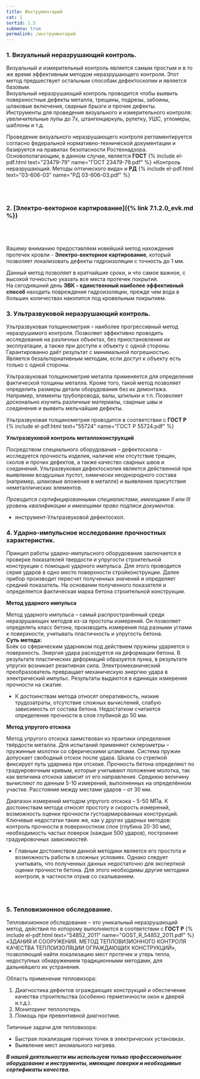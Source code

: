 ```yaml
---
title: Инструментарий
cat: 1
sortid: 1.5
submenu: true
permalink: /инструментарий
---
```


### **1. Визуальный неразрушающий контроль.**

Визуальный и измерительный контроль является самым простым и в то же время эффективным методом неразрушающего контроля. Этот метод предшествует остальным способам дефектоскопии и является базовым.  
Визуальный неразрушающий контроль проводится чтобы выявить поверхностные дефекты металла, трещины, подрезы, забоины, шлаковые включения, сварные брызги и прочие дефекты.  
Инструменты для проведения визуального и измерительного контроля: увеличительные лупы до 7х, штангенциркуль, рулетку, УШС, угломеры, шаблоны и т.д.

Проведение визуального неразрушающего контроля регламентируется согласно федеральной нормативно-технической документации и базируется на правилах безопасности Ростехнадзора. Основополагающим, в данном случае, является **ГОСТ** {% include el-pdf.html text="23479-79" name="ГОСТ 23479-79.pdf" %}  «Контроль неразрушающий. Методы оптического вида» и **РД** 
       {% include el-pdf.html text="03-606-03" name="РД 03-606-03.pdf" %} 

       
       
###### &nbsp;  
### 2. __[Электро-векторное картирование]({% link 7.1.2.0_evk.md %})__    

###### &nbsp;  
Вашему вниманию предоставляем новейший метод нахождения протечек кровли - **Электро-векторное картирование**, который позволяет локализовать дефекты гидроизоляции с точность до 1 мм.

Данный метод позволяет в кратчайшие сроки, и что самое важное, с высокой точностью указать все места протечек покрытия.      
На сегодняшний день **ЭВК - единственный наиболее эффективный способ** находить повреждения гидроизоляции, прежде чем вода в больших количествах накопится под кровельным покрытием.

### **3. Ультразвуковой неразрушающий контроль.**

Ультразвуковая толщинометрия – наиболее прогрессивный метод неразрушимого контроля. Позволяет эффективно проводить исследования на различных объектах, без приостановления их эксплуатации, а также при доступе к объекту с одной стороны. Гарантированно даёт результат с минимальной погрешностью. Является безальтернативным методам, если доступ к объекту есть только с одной стороны.

Ультразвуковая толщинометрия металла применяется для определения фактической толщины металла. Кроме того, такой метод позволяет определить размеры детали оборудования без их демонтажа. Например, элементы трубопровода, валы, шпильки и т.п. Позволяет досконально изучить различные материалы, сварные швы и соединения и выявить мельчайшие дефекты.

Ультразвуковая толщинометрия проводится в соответствии с **ГОСТ Р** {% include el-pdf.html text="55724" name="ГОСТ Р 55724.pdf" %}  

   **Ультразвуковой контроль металлоконструкций**
   
Посредством специального оборудования – дефектоскопа - исследуется прочность изделия, наличие или отсутствие трещин, сколов и прочих дефектов, а также качество сварных швов и соединений. Ультразвуковая дефектоскопия является действенной при выявлении воздушных пустот, химически неоднородного состава (например, шлаковые вложения в металле) и выявления присутствия неметаллических элементов.

*Проводится сертифицированными специалистами, имеющими II или III уровень квалификации и имеющими право подписи документов.*
  -  инструмент-Ультразвуковой дефектоскоп. 
  
### **4. Ударно-импульсное исследование прочностных характеристик.**

Принцип работы ударно-импульсного оборудования заключается в проверке показателей твердости и упругости строительной конструкции с помощью ударного импульса. Для этого проводится серия ударов  в одно место поверхности стройконструкции. Далее прибор производит пересчет полученных значений и определяет средний показатель. На основании полученного показателя и определяется фактическая марка бетона строительной конструкции.

**Метод ударного импульса**

Метод ударного импульса – самый распространённый среди неразрушающих методов из-за простоты измерений. Он позволяет определять класс бетона, производить измерения под разными углами к поверхности, учитывать пластичность и упругость бетона.     
**Суть метода:**  
Боёк со сферическим ударником под действием пружины ударяется о поверхность. Энергия удара расходуется на деформации бетона. В результате пластических деформаций образуется лунка, в результате упругих возникает реактивная сила. Электромеханический преобразователь превращает механическую энергию удара в электрический импульс. Результаты выдаются в единицах измерения прочности на сжатие.   
* К достоинствам метода относят оперативность, низкие трудозатраты, отсутствие сложных вычислений, слабую зависимость от состава бетона. Недостатком считается определение прочности в слое глубиной до 50 мм.
 
**Метод упругого отскока**

Метод упругого отскока заимствован из практики определения твёрдости металла. Для испытаний применяют склерометры – пружинные молотки со сферическими штампами. Система пружин допускает свободный отскок после удара. Шкала со стрелкой фиксирует путь ударника при отскоке. Прочность бетона определяют по градуировочным кривым, которые учитывают положение молотка, так как величина отскока зависит от его направления. Среднюю величину вычисляют по данным 5-10 измерений, выполненных на определённом участке. Расстояние между местами ударов – от 30 мм.

Диапазон измерений методом упругого отскока – 5-50 МПа. К достоинствам метода относят простоту и скорость измерений, возможность оценки прочности густоармированных конструкций. Ключевые недостатки такие же, как у других ударных методов: контроль прочности в поверхностном слое (глубина 20-30 мм), необходимость частых поверок (каждые 500 ударов), построение градуировочных зависимостей.

* Главным достоинством данной методики является его простота и возможность работы в сложных условиях. Однако следует учитывать, что полученных данных недостаточно для экспертной оценки прочности бетона.  Для этого необходимы другие методики контроля, в частности отрыв со скалыванием.

###### &nbsp;  
### **5. Тепловизионное обследование.**  

Тепловизионное обследование – это уникальный неразрушающий метод, действия по которому выполняются в соответствии с **ГОСТ Р** 
{% include el-pdf.html text="54852_2011" name="GOST_R_54852_2011.pdf" %} «ЗДАНИЯ И СООРУЖЕНИЯ. МЕТОД ТЕПЛОВИЗИОННОГО КОНТРОЛЯ КАЧЕСТВА ТЕПЛОИЗОЛЯЦИИ ОГРАЖДАЮЩИХ КОНСТРУКЦИЙ», позволяющий найти локализацию мест протечек и утерь тепла, недоступных обнаружением традиционными методами, для дальнейшего их устранения.

Область применение тепловизора:  
  1) Диагностика дефектов ограждающих конструкций и обеспечение качества строительства (особенно герметичности окон и дверей и.т.д.).  
  2) Мониторинг теплопотерь.      
  3) Помощь при превентивной диагностике.   

  Типичные задачи для тепловизора:
  - Быстрая локализация горячих точек в электрических установках.
  - Выявление мест аномального нагрева.  

***В нашей деятельности мы используем только профессиональное оборудование и инструменты, имеющие поверки и необходимые сертификаты качества.***
